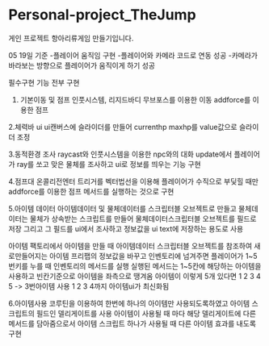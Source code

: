 # Personal-project_TheJump
게인 프로젝트 항아리류게임 만들기입니다.

05 19일 기준
-플레이어 움직임 구현
-플레이어와 카메라 코드로 연동 성공
-카메라가 바라보는 방향으로 플레이어가 움직이게 하기 성공

필수구현 기능 전부 구현

1. 기본이동 및 점프
인풋시스템, 리지드바디 무브포스를 이용한 이동
addforce를 이용한 점프

2.체력바 ui
ui캔버스에 슬라이더를 만들어 currenthp maxhp를 value값으로 슬라이더 조정

3.동적환경 조사
raycast와 인풋시스템을 이용한 npc와의 대화
update에서 플레이어가 ray를 쏘고 맞은 물체를 조사하고
ui로 정보를 띄우는 기능 구현

4.점프대 
온콜리전엔터 트리거를 벡터법선을 이용해 플레이어가 수직으로 부딫힐 때만
addforce를 이용한 점프 메서드를 실행하는 것으로 구현

5.아이템 데이터
아이템데이터 및 물체데이터를 스크립터블 오브젝트로 만들고
물체데이터는 물체가 상속받는 스크립트를 만들어
물체데이터스크립터블 오브젝트를 필드로 저장
그리고 그 필드를 ui에서 조사하고 정보값을 ui text에 저장하는 용도로 사용

아이템 팩토리에서 아이템을 만들 때 아이템데이터 스크립터블 오브젝트를
참조하여 새로만들어지는 아이템 프리팹의 정보값을 바꾸고
인벤토리에 넘겨주면 플레이어가 1~5번키를 누를 때 인벤토리의 메서드를 실행
실행된 메서드는 1~5칸에 해당하는 아이템을 사용하고
빈칸기준으로 아이템을 좌측으로 땡겨옴
아이템이 이렇게 5개 있다면 1 2 3 4 5 
-> 3번아이템 사용 
1 2 3 4까지 아이템ui가 최신화됨

6.아이템사용
코루틴을 이용하여 한번에 하나의 아이템만 사용되도록하였고
아이템 스크립트의 필드인 델리게이트를 사용
아이템이 사용될 때 마다 해당 델리게이트에 다른 메서드를 담아줌으로서
아이템 스크립트 하나가 사용될 때 다른 아이템 효과를 내도록 구현



